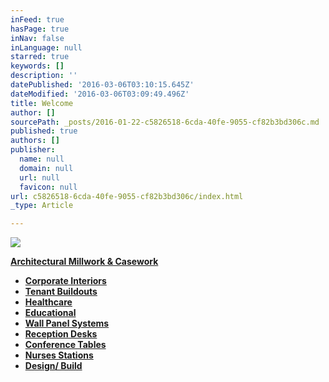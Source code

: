 ```yaml
---
inFeed: true
hasPage: true
inNav: false
inLanguage: null
starred: true
keywords: []
description: ''
datePublished: '2016-03-06T03:10:15.645Z'
dateModified: '2016-03-06T03:09:49.496Z'
title: Welcome
author: []
sourcePath: _posts/2016-01-22-c5826518-6cda-40fe-9055-cf82b3bd306c.md
published: true
authors: []
publisher:
  name: null
  domain: null
  url: null
  favicon: null
url: c5826518-6cda-40fe-9055-cf82b3bd306c/index.html
_type: Article

---
```

![](https://s3-us-west-2.amazonaws.com/the-grid-img/p/c0a9af4803d7c28ae410b05dc12e430395a8ca62.png)

[**Architectural Millwork & Casework**][0]

* **[Corporate Interiors][0]**
* **[Tenant Buildouts][0]**
* **[Healthcare][0]**
* **[Educational][0]**
* **[Wall Panel Systems][0]**
* **[Reception De][0][sks][0]**
* **[Conference Tables][0]**
* **[Nurses Stations][0]**
* **[Design][0][/ Build][0]**

[0]: null
